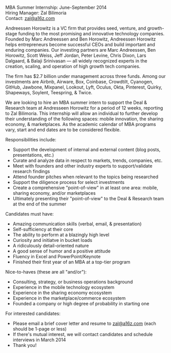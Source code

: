 MBA Summer Internship: June-September 2014 <br>
Hiring Manager: Zal Bilimoria <br>
Contact: zal@a16z.com <br>

Andreessen Horowitz is a VC firm that provides seed, venture, and growth-stage funding to the
most promising and innovative technology companies. Founded by Marc Andreessen and Ben Horowitz, Andreessen
Horowitz helps entrepreneurs become successful CEOs and build important and enduring companies. Our
investing partners are Marc Andreessen, Ben Horowitz, Scott Weiss, Jeff Jordan, Peter Levine, Chris Dixon,
Lars Dalgaard, & Balaji Srinivasan — all widely recognized experts in the creation, scaling, and operation
of high growth tech companies.

The firm has $2.7 billion under management across three funds. Among our investments are Airbnb, Airware,
Box, Coinbase, Crowdtilt, Cyanogen, GitHub, Jawbone, Mixpanel, Lookout, Lyft, Oculus, Okta, Pinterest,
Quirky, Shapeways, Soylent, Teespring, & Twice.

We are looking to hire an MBA summer intern to support the Deal & Research team at Andresseen Horowitz for
a period of 12 weeks, reporting to Zal Bilimoria. This internship will allow an individual to further
develop their understanding of the following spaces: mobile innovation, the sharing economy, & marketplaces.
As the academic calendar of MBA programs vary, start and end dates are to be considered flexible.

Responsibilities include:
- Support the development of internal and external content (blog posts, presentations, etc.)
- Curate and analyze data in respect to markets, trends, companies, etc.
- Meet with founders and other industry experts to support/validate research findings
- Attend founder pitches when relevant to the topics being researched
- Support the diligence process for select investments
- Create a comprehensive "point-of-view" in at least one area: mobile, sharing economy, and/or marketplaces
- Ultimately presenting their "point-of-view" to the Deal & Research team at the end of the summer

Candidates must have:
- Amazing communication skills (verbal, email, & presentation)
- Self-sufficiency at their core
- The ability to perform at a blazingly high level
- Curiosity and initiatve in bucket loads
- A ridiculously detail-oriented nature
- A good sense of humor and a positive attitude
- Fluency in Excel and PowerPoint/Keynote
- Finished their first year of an MBA at a top-tier program

Nice-to-haves (these are all "and/or"):
- Consulting, strategy, or business operations background
- Experience in the mobile technology ecosystem
- Experience in the sharing economy ecosystem
- Experience in the marketplace/commerce ecosystem
- Founded a company or high degree of probability in starting one

For interested candidates:
- Please email a brief cover letter and resume to zal@a16z.com (each should be 1-page or less)
- If there's mutual interest, we will contact candidates and schedule interviews in March 2014
- Thank you!
